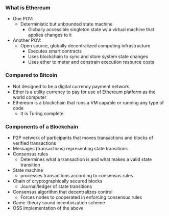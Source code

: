 ### What is Ethereum
* One POV: 
	* Deterministic but unbounded state machine
		* Globally accessible singleton state w/ a virtual machine that applies changes to it
* Another POV:
	* Open source, globally decentralized computing infrastructure
		* Executes smart contracts
		* Uses blockchain to sync and store system state changes
		* Uses ether to meter and constrain execution resource costs
### Compared to Bitcoin
* Not designed to be a digital currency payment network
* Ether is a utility currency to pay for use of Ethereum platform as the world computer
* Ethereum is a blockchain that runs a VM capable or running any type of code
	* It is Turing complete
### Components of a Blockchain
* P2P network of participants that moves transactions and blocks of verified transactions 
* Messages (transactions) representing state transitions
* Consensus rules
	* Determines what a transaction is and what makes a valid state transition
* State machine
	* processes transactions according to consensus rules
* Chain of cryptographically secured blocks
	* Journal/ledger of state transitions
* Consensus algorithm that decentralizes control
	* Forces nodes to cooperated in enforcing consensus rules
* Game-theory sound incentivization scheme
* OSS implementation of the above